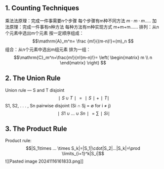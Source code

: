 ## 1. Counting Techniques
乘法法原理：完成一件事需要n个步骤 每个步骤有m种不同方法 $m\cdot m\cdot m$.....
加法原理：完成一件事有n种方法 每种方法有m种实现方式 m+m+m......
排列：从n个元素中选出m个元素 按一定顺序组成：
$$\mathrm{A}_m^n= \frac {m!}{(m-n)!}=(m)_n $$
组合：从n个元素中选出m组元素 排为一组：
$$\mathrm{C}_m^n=\frac{m!}{n!(m-n)!}= \left(
\begin{matrix}
m \\ n
\end{matrix}
\right) $$
## 2. The Union Rule
Union rule — S and T disjoint 
$$∣S ∪ T ∣ = ∣S∣ + ∣T ∣ $$
S1, S2, . . . , Sn pairwise disjoint (Si ∩ Sj = ∅ for i ≠ j) 
$$∣S1 ∪ . . . ∪ Sn∣ = ∑ ∣Si ∣$$
## 3. The Product Rule
Product rule:
$$|S_1\times ... \times S_k|=|S_1|\cdot|S_2|...|S_k|=\prod \limits_{i=1}^k|S_i|$$
![[Pasted image 20241116161833.png]]